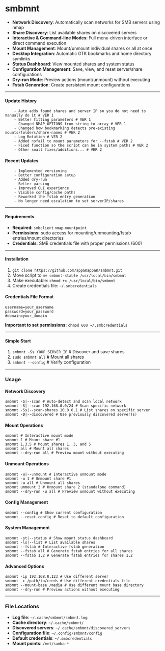 # **smbmnt**

- **Network Discovery**: Automatically scan networks for SMB servers using nmap
- **Share Discovery**: List available shares on discovered servers
- **Interactive & Command-line Modes**: Full menu-driven interface or direct command execution
- **Mount Management**: Mount/unmount individual shares or all at once
- **Desktop Integration**: Automatic GTK bookmarks and home directory symlinks
- **Status Dashboard**: View mounted shares and system status
- **Configuration Management**: Save, view, and reset server/share configurations
- **Dry-run Mode**: Preview actions (mount/unmount) without executing
- **Fstab Generation**: Create persistent mount configurations

---
#### Update History
```
    - Auto adds found shares and server IP so you do not need to manually do it # VER 1
    - Better fitting parameters # VER 1
    - Changed NMAP_OPTIONS from string to array # VER 1
    - Changed how bookmarking detects pre-existing mounts/folders/share-names # VER 2
    - Log Rotation # VER 2
    - Added nofail to mount parameters for --fstab # VER 2
    - Fixed function so the script can be in system paths # VER 2
    - Other small fixes/additions... # VER 2
```
#### Recent Updates
```
    - Implemented versioning
    - Better configuration setup
    - Added dry-run 
    - Better parsing
    - Improved CLI experience
    - Visible config/cache paths
    - Reworked the fstab entry generation
    - No longer need escalation to set serverIP/shares
```
___

#### Requirements 
- **Required**: `smbclient` `nmap` `mountpoint`
- **Permissions**: sudo access for mounting/unmounting/fstab entries/mount directories
- **Credentials**: SMB credentials file with proper permissions (600)
___
#### Installation
1. `git clone https://github.com/appaKappaK/smbmnt.git`
2. Move script to `mv smbmnt-stable /usr/local/bin/smbmnt`
3. Make executable: `chmod +x /usr/local/bin/smbmnt`
4. Create credentials file: `~/.smbcredentials`

#### Credentials File Format

```
username=your_username
password=your_password
#domain=your_domain
```

**Important to set permissions:** `chmod 600 ~/.smbcredentials`
___
#### Simple Start
1. `smbmnt -Ss YOUR_SERVER_IP`  # Discover and save shares
2. `sudo smbmnt all`            # Mount all shares
3. `smbmnt --config`            # Verify configuration
___

### Usage

#### Network Discovery
```
smbmnt -S|--scan # Auto-detect and scan local network
smbmnt -S|--scan 192.168.0.0/24 # Scan specific network
smbmnt -Ss|--scan-shares 10.8.0.1 # List shares on specific server
smbmnt -D|--discovered # Use previously discovered server(s)
```

#### Mount Operations
```
smbmnt # Interactive mount mode
smbmnt 1 # Mount share #1
smbmnt 1,3,5 # Mount shares 1, 3, and 5
smbmnt all # Mount all shares
smbmnt --dry-run all # Preview mount without executing
```

#### Unmount Operations
```
smbmnt -u|--unmount # Interactive unmount mode
smbmnt -u 1 # Unmount share #1
smbmnt -u all # Unmount all shares
smbmnt unmount 2 # Unmount share 2 (standalone command)
smbmnt --dry-run -u all # Preview unmount without executing
```

#### Config Management
```
smbmnt --config # Show current configuration
smbmnt --reset-config # Reset to default configuration
```

#### System Management
```
smbmnt -st|--status # Show mount status dashboard
smbmnt -ls|--list # List available shares
smbmnt --fstab # Interactive fstab generation
smbmnt --fstab all # Generate fstab entries for all shares
smbmnt --fstab 1,2 # Generate fstab entries for shares 1,2
```

#### Advanced Options
```
smbmnt -ip 192.168.0.123 # Use different server
smbmnt -c /path/to/creds # Use different credentials file
smbmnt --mount-base /media # Use different mount base directory
smbmnt --dry-run # Preview actions without executing
```
___
### File Locations

- **Log file**: `~/.cache/smbmnt/smbmnt.log`
- **Cache directory**: `~/.cache/smbmnt/`
- **Discovered servers**: `~/.cache/smbmnt/discovered_servers`
- **Configuration file**: `~/.config/smbmnt/config`
- **Default credentials**: `~/.smbcredentials`
- **Mount points**: `/mnt/samba-*`
